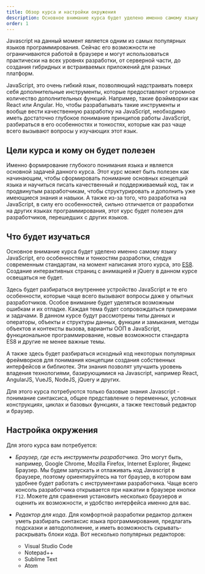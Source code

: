 ```yaml
---
title: Обзор курса и настройки окружения
description: Основное внимание курса будет уделено именно самому языку JavaScript, его особенностям и тонкостям разработки, следуя современным стандартам.
order: 1
---
```


Javascript на данный момент является одним из самых популярных языков программирования. Сейчас его возможности не ограничиваются работой в браузере и могут использоваться практически на всех уровнях разработки, от серверной части, до создания гибридных и встраиваемых приложений для разных платформ.

JavaScript, это очень гибкий язык, позволяющий надстраивать поверх себя дополнительные инструменты, которые предоставляют огромное количество дополнительных функций. Например, такие фрэймворки как React или Angular. Но, чтобы разрабатывать такие инструменты и вообще вести качественную разработку на JavaScript, необходимо иметь достаточно глубокое понимание принципов работы JavaScript, разбираться в его особенностях и тонкостях, которые как раз чаще всего вызывают вопросы у изучающих этот язык.

## Цели курса и кому он будет полезен

Именно формирование глубокого понимания языка и является основной задачей данного курса. Этот курс может быть полезен как начинающим, чтобы сформировать понимание основных концепций языка и научиться писать качественный и поддерживаемый код, так и продвинутым разработчикам, чтобы структурировать и дополнить уже имеющиеся знания и навыки. А также из-за того, что разработка на JavaScript, в силу его особенностей, сильно отличается от разработки на других языках программирования, этот курс будет полезен для разработчиков, перешедших с других языков.

## Что будет изучаться

Основное внимание курса будет уделено именно самому языку JavaScript, его особенностям и тонкостям разработки, следуя современным стандартам, на момент написания этого курса, это [ES8](http://www.ecma-international.org/publications/standards/Ecma-262.htm). Создание интерактивных страниц с анимацией и jQuery в данном курсе освещаться не будет.

Здесь будет разбираться внутреннее устройство JavaScript и те его особенности, которые чаще всего вызывают вопросы даже у опытных разработчиков. Особое внимание будет уделяться возможным ошибкам и их отладке. Каждая тема будет сопровождаться примерами и задачами.
В данном курсе будут рассмотрены типы данных и операторы, объекты и структуры данных, функции и замыкания, методы объектов и контексты вызова, варианты ООП в JavaScript, функциональное программирование, новые возможности стандарта ES8 и другие не менее важные темы.

А также здесь будет разбираться исходный код некоторых популярных фреймворков для понимания концепции создания собственных интерфейсов и библиотек. Эти знания позволят улучшить уровень владения технологиями, базирующимися на Javascript, например React, AngularJS, VueJS, NodeJS, jQuery и других.

Для этого курса потребуются только базовые знания Javascript - понимание синтаксиса, общее представление о переменных, условных конструкциях, циклах и базовых функциях, а также текстовый редактор и браузер.

## Настройка окружения

Для этого курса вам потребуется:

- _Браузер, где есть инструменты разработчика._ Это могут быть, например, Google Chrome, Mozilla Firefox, Internet Explorer, Яндекс Браузер. Мы будем запускать и отлаживать код Javascript в браузере, поэтому ориентируйтесь на тот браузер, в котором вам удобнее будет работать с инструментами разработчика. Чаще всего консоль разработчика открывается при нажатии в браузере кнопки `F12`. Можете для сравнения установить несколько браузеров и оценить их возможности, и удобство интерфейса именно для вас.

- _Редактор для кода_. Для комфортной разработки редактор должен уметь разбирать синтаксис языка программирования, предлагать подсказки и автодополнение, и иметь возможность скрывать-раскрывать блоки кода. Вот несколько популярных редакторов:
  - Visual Studio Code
  - Notepad++
  - Sublime Text
  - Atom
